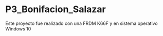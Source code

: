 # P3_Bonifacion_Salazar
Este proyecto fue realizado con una FRDM K66F y en sistema operativo Windows 10
